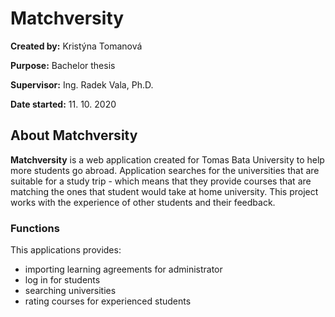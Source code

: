 
# Matchversity

**Created by:** Kristýna Tomanová

**Purpose:** Bachelor thesis

**Supervisor:** Ing. Radek Vala, Ph.D.

**Date started:** 11. 10. 2020

## About Matchversity

**Matchversity** is a web application created for Tomas Bata University to help more students go abroad. Application searches for the universities that are suitable for a study trip - which means that they provide courses that are matching the ones that student would take at home university. This project works with the experience of other students and their feedback.

### Functions
This applications provides:
- importing learning agreements for administrator
- log in for students
- searching universities
- rating courses for experienced students

